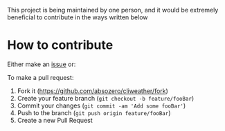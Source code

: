 This project is being maintained by one person, and it would be extremely beneficial to contribute in the ways written below

# How to contribute

Either make an [issue](https://github.com/absozero/cliweather/issues) or:

To make a pull request:
1. Fork it (<https://github.com/absozero/cliweather/fork>)
2. Create your feature branch (`git checkout -b feature/fooBar`)
3. Commit your changes (`git commit -am 'Add some fooBar'`)
4. Push to the branch (`git push origin feature/fooBar`)
5. Create a new Pull Request

